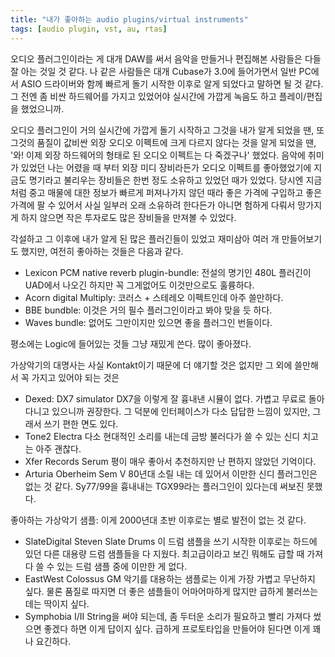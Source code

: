 ```yaml
---
title: "내가 좋아하는 audio plugins/virtual instruments"
tags: [audio plugin, vst, au, rtas]
---
```


오디오 플러그인이라는 게 대개 DAW를 써서 음악을 만들거나 편집해본 사람들은 다들 잘 아는 것일 것 같다. 나 같은 사람들은 대개 Cubase가 3.0에 들어가면서 일반 PC에서 ASIO 드라이버와 함께 빠르게 돌기 시작한 이후로 알게 되었다고 말하면 될 것 같다. 그 전엔 좀 비싼 하드웨어를 가지고 있었어야 실시간에 가깝게 녹음도 하고 플레이/편집을 했었으니까. 

오디오 플러그인이 거의 실시간에 가깝게 돌기 시작하고 그것을 내가 알게 되었을 땐, 또 그것의 품질이 값비싼 외장 오디오 이펙트에 크게 다르지 않다는 것을 알게 되었을 땐, '와! 이제 외장 하드웨어의 형태로 된 오디오 이펙트는 다 죽겠구나' 했었다. 음악에 취미가 있었던 나는 어렸을 때 부터 외장 미디 장비라든가 오디오 이펙트를 좋아했었기에 지금도 명기라고 불리우는 장비들은 한번 정도 소유하고 있었던 때가 있었다. 당시엔 지금처럼 중고 매물에 대한 정보가 빠르게 퍼져나가지 않던 때라 좋은 가격에 구입하고 좋은 가격에 팔 수 있어서 사실 일부러 오래 소유하려 한다든가 아니면 험하게 다뤄서 망가지게 하지 않으면 작은 투자로도 많은 장비들을 만져볼 수 있었다.

각설하고 그 이후에 내가 알게 된 많은 플러긴들이 있었고 재미삼아 여러 개 만들어보기도 했지만, 여전히 좋아하는 것들은 다음과 같다.

- Lexicon PCM native reverb plugin-bundle: 
   전설의 명기인 480L 플러긴이 UAD에서 나오긴 하지만 꼭 그게없어도 이것만으로도 훌륭하다.
- Acorn digital Multiply:
   코러스 + 스테레오 이펙트인데 아주 쓸만하다.
- BBE bundble:
   이것은 거의 필수 플러그인이라고 봐야 맞을 듯 하다.
- Waves bundle:
   없어도 그만이지만 있으면 좋을 플러그인 번들이다.

평소에는 Logic에 들어있는 것들 그냥 재밌게 쓴다. 많이 좋아졌다. 

가상악기의 대명사는 사실 Kontakt이기 때문에 더 얘기할 것은 없지만 그 외에 쓸만해서 꼭 가지고 있어야 되는 것은

- Dexed: DX7 simulator
   DX7을 이렇게 잘 흉내낸 시뮬이 없다. 가볍고 무료로 돌아다니고 있으니까 권장한다. 그 덕분에 인터페이스가 다소 답답한 느낌이 있지만, 그래서 쓰기 편한 면도 있다.
- Tone2 Electra
   다소 현대적인 소리를 내는데 금방 불러다가 쓸 수 있는 신디 치고는 아주 괜찮다.
- Xfer Records Serum
   평이 매우 좋아서 추천하지만 난 편하지 않았던 기억이다.
- Arturia Oberheim Sem V
   80년대 소릴 내는 데 있어서 이만한 신디 플러그인은 없는 것 같다. Sy77/99을 흉내내는 TGX99라는 플러그인이 있다는데 써보진 못했다.

좋아하는 가상악기 샘플: 이게 2000년대 초반 이후로는 별로 발전이 없는 것 같다. 

- SlateDigital Steven Slate Drums
  이 드럼 샘플을 쓰기 시작한 이후로는 하드에 있던 다른 대용량 드럼 샘플들을 다 지웠다. 최고급이라고 보긴 뭐해도 급할 때 가져다 쓸 수 있는 드럼 샘플 중에 이만한 게 없다. 
- EastWest Colossus
  GM 악기를 대용하는 샘플로는 이게 가장 가볍고 무난하지 싶다. 물론 품질로 따지면 더 좋은 샘플들이 어마어마하게 많지만 급하게 불러쓰는 데는 딱이지 싶다. 
- Symphobia I/II
   String을 써야 되는데, 좀 두터운 소리가 필요하고 빨리 가져다 썼으면 좋겠다 하면 이게 답이지 싶다. 급하게 프로토타입을 만들어야 된다면 이게 꽤나 요긴하다.

